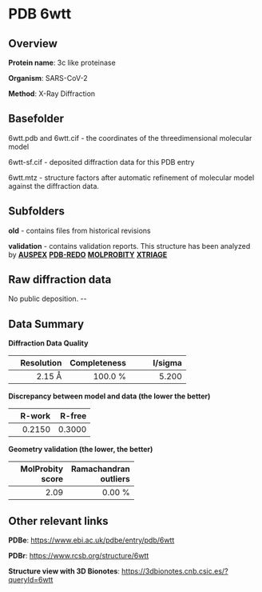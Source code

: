 # PDB 6wtt

## Overview

**Protein name**: 3c like proteinase

**Organism**: SARS-CoV-2

**Method**: X-Ray Diffraction



## Basefolder

6wtt.pdb and 6wtt.cif - the coordinates of the threedimensional molecular model

6wtt-sf.cif - deposited diffraction data for this PDB entry

6wtt.mtz - structure factors after automatic refinement of molecular model against the diffraction data.

## Subfolders



**old** - contains files from historical revisions

**validation** - contains validation reports. This structure has been analyzed by [**AUSPEX**](https://github.com/thorn-lab/coronavirus_structural_task_force/tree/master/pdb/3c_like_proteinase/SARS-CoV-2/6wtt/validation/auspex) [**PDB-REDO**](https://github.com/thorn-lab/coronavirus_structural_task_force/tree/master/pdb/3c_like_proteinase/SARS-CoV-2/6wtt/validation/pdb-redo) [**MOLPROBITY**](https://github.com/thorn-lab/coronavirus_structural_task_force/tree/master/pdb/3c_like_proteinase/SARS-CoV-2/6wtt/validation/molprobity) [**XTRIAGE**](https://github.com/thorn-lab/coronavirus_structural_task_force/blob/master/pdb/3c_like_proteinase/SARS-CoV-2/6wtt/validation/Xtriage_output.log)  



## Raw diffraction data

No public deposition. --<br> 

## Data Summary
**Diffraction Data Quality**

|   | Resolution | Completeness| I/sigma |
|---|-------------:|----------------:|--------------:|
|   |2.15 Å|100.0 %|<img width=50/>5.200|

**Discrepancy between model and data (the lower the better)**

|   | **R-work**| **R-free**   
|---|-------------:|----------------:|           
||  0.2150|  0.3000|

**Geometry validation (the lower, the better)**

|   |**MolProbity<br>score**| **Ramachandran<br>outliers** 
|---|-------------:|----------------:|
||  2.09|  0.00 %|

 

 



## Other relevant links 
**PDBe**:  https://www.ebi.ac.uk/pdbe/entry/pdb/6wtt
 
**PDBr**: https://www.rcsb.org/structure/6wtt 

**Structure view with 3D Bionotes**: https://3dbionotes.cnb.csic.es/?queryId=6wtt


